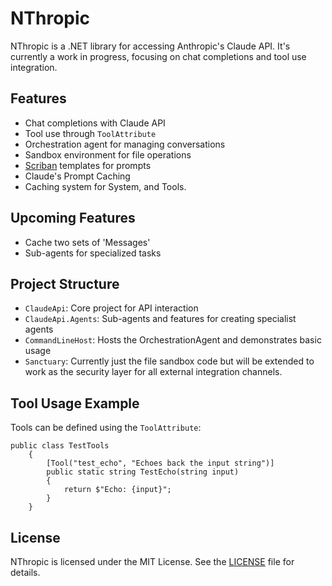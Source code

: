 # NThropic

NThropic is a .NET library for accessing Anthropic's Claude API. It's currently a work in progress, focusing on chat completions and tool use integration.

## Features

- Chat completions with Claude API
- Tool use through `ToolAttribute`
- Orchestration agent for managing conversations
- Sandbox environment for file operations
- [Scriban](https://github.com/scriban/scriban) templates for prompts
- Claude's Prompt Caching
- Caching system for System, and Tools.

## Upcoming Features
- Cache two sets of 'Messages'
- Sub-agents for specialized tasks

## Project Structure

- `ClaudeApi`: Core project for API interaction
- `ClaudeApi.Agents`: Sub-agents and features for creating specialist agents
- `CommandLineHost`: Hosts the OrchestrationAgent and demonstrates basic usage
- `Sanctuary`: Currently just the file sandbox code but will be extended to work as the security layer for all external integration channels.

## Tool Usage Example

Tools can be defined using the `ToolAttribute`:
```
public class TestTools
    {
        [Tool("test_echo", "Echoes back the input string")]
        public static string TestEcho(string input)
        {
            return $"Echo: {input}";
        }
    }
```


## License

NThropic is licensed under the MIT License. See the [LICENSE](LICENSE) file for details.

